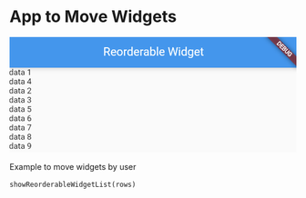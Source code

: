 # App to Move Widgets

![Image1 of App](example1.png)

Example to move widgets by user

    showReorderableWidgetList(rows)


